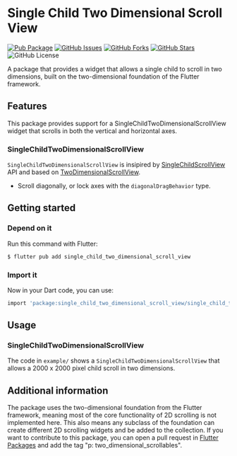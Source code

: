 # Single Child Two Dimensional Scroll View
[![Pub Package](https://img.shields.io/pub/v/single_child_two_dimensional_scroll_view.svg)](https://pub.dev/packages/single_child_two_dimensional_scroll_view)
[![GitHub Issues](https://img.shields.io/github/issues/sjhorn/single_child_two_dimensional_scroll_view.svg)](https://github.com/sjhorn/single_child_two_dimensional_scroll_view/issues)
[![GitHub Forks](https://img.shields.io/github/forks/sjhorn/single_child_two_dimensional_scroll_view.svg)](https://github.com/sjhorn/single_child_two_dimensional_scroll_view/network)
[![GitHub Stars](https://img.shields.io/github/stars/sjhorn/single_child_two_dimensional_scroll_view.svg)](https://github.com/sjhorn/single_child_two_dimensional_scroll_view/stargazers)
![GitHub License](https://img.shields.io/github/license/sjhorn/single_child_two_dimensional_scroll_view)

A package that provides a widget that allows a single child to scroll in two dimensions, built on the two-dimensional foundation of the Flutter framework.

## Features

This package provides support for a SingleChildTwoDimensionalScrollView widget that scrolls in both the vertical and horizontal axes.

### SingleChildTwoDimensionalScrollView

`SingleChildTwoDimensionalScrollView` is insipired by [SingleChildScrollView](https://api.flutter.dev/flutter/widgets/SingleChildScrollView-class.html) API and based on [TwoDimensionalScrollView](https://pub.dev/packages/two_dimensional_scrollables).

- Scroll diagonally, or lock axes with the `diagonalDragBehavior` type. 

## Getting started

### Depend on it

Run this command with Flutter:

```sh
$ flutter pub add single_child_two_dimensional_scroll_view
```

### Import it

Now in your Dart code, you can use:

```sh
import 'package:single_child_two_dimensional_scroll_view/single_child_two_dimensional_scroll_view.dart';
```

## Usage

### SingleChildTwoDimensionalScrollView

The code in `example/` shows a `SingleChildTwoDimensionalScrollView` that allows a 2000 x 2000 pixel child scroll in two dimensions. 


## Additional information

The package uses the two-dimensional foundation from the Flutter framework,
meaning most of the core functionality of 2D scrolling is not implemented here.
This also means any subclass of the foundation can create different 2D scrolling
widgets and be added to the collection. If you want to contribute to
this package, you can open a pull request in [Flutter Packages](https://github.com/flutter/packages)
and add the tag "p: two_dimensional_scrollables".